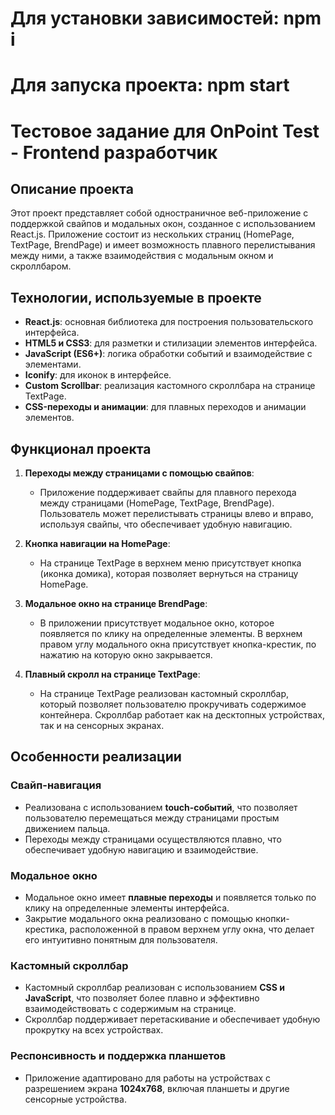 # Для установки зависимостей: npm i
# Для запуска проекта: npm start


# Тестовое задание для OnPoint Test - Frontend разработчик

## Описание проекта

Этот проект представляет собой одностраничное веб-приложение с поддержкой свайпов и модальных окон, созданное с использованием React.js. Приложение состоит из нескольких страниц (HomePage, TextPage, BrendPage) и имеет возможность плавного перелистывания между ними, а также взаимодействия с модальным окном и скроллбаром.

## Технологии, используемые в проекте

- **React.js**: основная библиотека для построения пользовательского интерфейса.
- **HTML5 и CSS3**: для разметки и стилизации элементов интерфейса.
- **JavaScript (ES6+)**: логика обработки событий и взаимодействие с элементами.
- **Iconify**: для иконок в интерфейсе.
- **Custom Scrollbar**: реализация кастомного скроллбара на странице TextPage.
- **CSS-переходы и анимации**: для плавных переходов и анимации элементов.

## Функционал проекта

1. **Переходы между страницами с помощью свайпов**:
   - Приложение поддерживает свайпы для плавного перехода между страницами (HomePage, TextPage, BrendPage). Пользователь может перелистывать страницы влево и вправо, используя свайпы, что обеспечивает удобную навигацию.

2. **Кнопка навигации на HomePage**:
   - На странице TextPage в верхнем меню присутствует кнопка (иконка домика), которая позволяет вернуться на страницу HomePage.

3. **Модальное окно на странице BrendPage**:
   - В приложении присутствует модальное окно, которое появляется по клику на определенные элементы. В верхнем правом углу модального окна присутствует кнопка-крестик, по нажатию на которую окно закрывается.

4. **Плавный скролл на странице TextPage**:
   - На странице TextPage реализован кастомный скроллбар, который позволяет пользователю прокручивать содержимое контейнера. Скроллбар работает как на десктопных устройствах, так и на сенсорных экранах.
  
## Особенности реализации

### Свайп-навигация
- Реализована с использованием **touch-событий**, что позволяет пользователю перемещаться между страницами простым движением пальца.
- Переходы между страницами осуществляются плавно, что обеспечивает удобную навигацию и взаимодействие.

### Модальное окно
- Модальное окно имеет **плавные переходы** и появляется только по клику на определенные элементы интерфейса.
- Закрытие модального окна реализовано с помощью кнопки-крестика, расположенной в правом верхнем углу окна, что делает его интуитивно понятным для пользователя.

### Кастомный скроллбар
- Кастомный скроллбар реализован с использованием **CSS и JavaScript**, что позволяет более плавно и эффективно взаимодействовать с содержимым на странице.
- Скроллбар поддерживает перетаскивание и обеспечивает удобную прокрутку на всех устройствах.

### Респонсивность и поддержка планшетов
- Приложение адаптировано для работы на устройствах с разрешением экрана **1024x768**, включая планшеты и другие сенсорные устройства.
